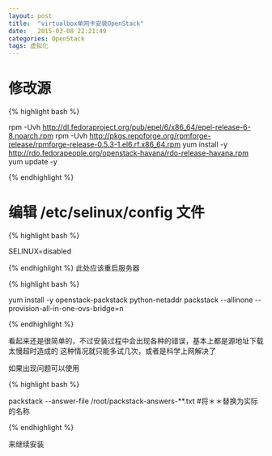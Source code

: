 ```yaml
---
layout: post
title:  "virtualbox单网卡安装OpenStack"
date:   2015-03-08 22:21:49
categories: OpenStack
tags: 虚拟化
---
```



# 修改源


{% highlight bash %}

rpm -Uvh  http://dl.fedoraproject.org/pub/epel/6/x86_64/epel-release-6-8.noarch.rpm
rpm -Uvh  http://pkgs.repoforge.org/rpmforge-release/rpmforge-release-0.5.3-1.el6.rf.x86_64.rpm 
yum install -y http://rdo.fedorapeople.org/openstack-havana/rdo-release-havana.rpm
yum update -y


{% endhighlight %}


# 编辑 /etc/selinux/config 文件

{% highlight bash %}

SELINUX=disabled

{% endhighlight %}
此处应该重启服务器

{% highlight bash %}

yum install -y openstack-packstack python-netaddr
packstack --allinone --provision-all-in-one-ovs-bridge=n


{% endhighlight %}

看起来还是很简单的，不过安装过程中会出现各种的错误，基本上都是源地址下载太慢超时造成的
这种情况就只能多试几次，或者是科学上网解决了

如果出现问题可以使用


{% highlight bash %}

packstack --answer-file /root/packstack-answers-**.txt #将＊＊替换为实际的名称

{% endhighlight %}

来继续安装
